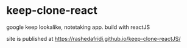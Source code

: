 # keep-clone-react
google keep lookalike, notetaking app. build with reactJS

site is published at https://rashedafridi.github.io/keep-clone-reactJS/

